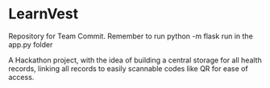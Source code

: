 # LearnVest
 Repository for Team Commit. Remember to run python -m flask run in the app.py folder

 A Hackathon project, with the idea of building a central storage for all health records, linking all records to easily scannable codes like QR for ease of access.
